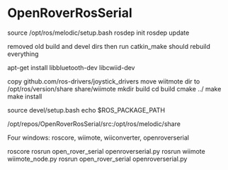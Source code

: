 # OpenRoverRosSerial
source /opt/ros/melodic/setup.bash
rosdep init
rosdep update

removed old build and devel dirs
then run catkin_make  should rebuild everything

apt-get install libbluetooth-dev libcwiid-dev

copy github.com/ros-drivers/joystick_drivers
move wiitmote dir to /opt/ros/version/share
share/wiimote
mkdir build
cd build
cmake ../
make
make install

source devel/setup.bash
echo $ROS_PACKAGE_PATH

/opt/repos/OpenRoverRosSerial/src:/opt/ros/melodic/share

Four windows: roscore, wiimote, wiiconverter, openroverserial

roscore
rosrun open_rover_serial openroverserial.py
rosrun wiimote wiimote_node.py
rosrun open_rover_serial openroverserial.py







